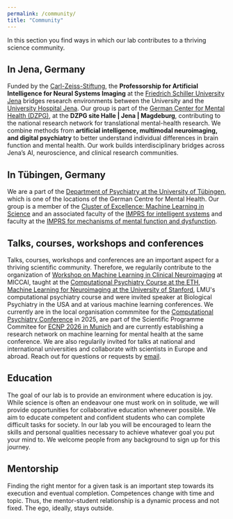 ```yaml
---
permalink: /community/
title: "Community"
---
```

In this section you find ways in which our lab contributes to a thriving science community.

## In Jena, Germany

Funded by the [Carl-Zeiss-Stiftung](https://www.carl-zeiss-stiftung.de/en/), the **Professorship for Artificial Intelligence for Neural Systems Imaging** at the [Friedrich Schiller University Jena](https://www.uni-jena.de/en/) bridges research environments between the University and the [University Hospital Jena](https://www.uniklinikum-jena.de/en/). Our group is part of the [German Center for Mental Health (DZPG)](https://www.dzpg.org), at the **DZPG site Halle | Jena | Magdeburg**, contributing to the national research network for translational mental-health research. We combine methods from **artificial intelligence, multimodal neuroimaging, and digital psychiatry** to better understand individual differences in brain function and mental health. Our work builds interdisciplinary bridges across Jena’s AI, neuroscience, and clinical research communities.


## In Tübingen, Germany
We are a part of the [Department of Psychiatry at the University of Tübingen](https://www.medizin.uni-tuebingen.de/en-de/das-klinikum/einrichtungen/kliniken/psychiatrie-und-psychotherapie), which is one of the locations of the German Centre for Mental Health. Our group is a member of the [Cluster of Excellence: Machine Learning in Science](https://uni-tuebingen.de/en/research/core-research/cluster-of-excellence-machine-learning/home/) and an associated faculty of the [IMPRS for intelligent systems](https://imprs.is.mpg.de/faculty) and faculty at the [IMPRS for mechanisms of mental function and dysfunction](https://imprs-mmfd.tuebingen.mpg.de/3866/faculty).

## Talks, courses, workshops and conferences
Talks, courses, workshops and conferences are an important aspect for a thriving scientific community. Therefore, we regularily contribute to the organization of [Workshop on Machine Learning in Clinical Neuroimaging](https://mlcnworkshop.github.io) at MICCAI, taught at the [Computational Psychiatry Course at the ETH](https://www.translationalneuromodeling.org/cpcourse/), [Machine Learning for Neuroimaging at the University of Stanford](https://web.stanford.edu/class/psyc221/), LMU's computational psychiatry course and were invited speaker at Biological Psychiatry in the USA and at various machine learning conferences. We currently are in the local organisation commmitee for the [Computational Psychiatry Conference](https://www.cpconf.org) in 2025, are part of the Scientific Programme Commitee for [ECNP 2026 in Munich](https://www.ecnp.eu) and are currently establishing a research network on machine learning for mental health at the same conference. We are also regularily invited for talks at national and international universities and collaborate with scientists in Europe and abroad. Reach out for questions or requests by [email](mailto:dr.thomas.wolfers@gmail.com).

## Education 
The goal of our lab is to provide an environment where education is joy. While science is often an endeavour one must work on in solitude, we will provide opportunities for collaborative education whenever possible. We aim to educate competent and confident students who can complete difficult tasks for society. In our lab you will be encouraged to learn the skills and personal qualities necessary to achieve whatever goal you put your mind to. We welcome people from any background to sign up for this journey.

## Mentorship
Finding the right mentor for a given task is an important step towards its execution and eventual completion. Competences change with time and topic. Thus, the mentor-student relationship is a dynamic process and not fixed. The ego, ideally, stays outside. 
